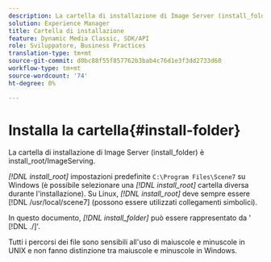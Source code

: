```yaml
---
description: La cartella di installazione di Image Server (install_folder) è install_root/ImageServing.
solution: Experience Manager
title: Cartella di installazione
feature: Dynamic Media Classic, SDK/API
role: Sviluppatore, Business Practices
translation-type: tm+mt
source-git-commit: d0bc88f55f857762b3bab4c76d1e3f3dd2733d60
workflow-type: tm+mt
source-wordcount: '74'
ht-degree: 0%

---
```



# Installa la cartella{#install-folder}

La cartella di installazione di Image Server (install_folder) è install_root/ImageServing.

*[!DNL install_root]* impostazioni predefinite  `C:\Program Files\Scene7` su Windows (è possibile selezionare una  *[!DNL install_root]* cartella diversa durante l&#39;installazione). Su Linux, *[!DNL install_root]* deve sempre essere [!DNL /usr/local/scene7] (possono essere utilizzati collegamenti simbolici).

In questo documento, *[!DNL install_folder]* può essere rappresentato da &#39; [!DNL ./]&#39;.

Tutti i percorsi dei file sono sensibili all&#39;uso di maiuscole e minuscole in UNIX e non fanno distinzione tra maiuscole e minuscole in Windows.

